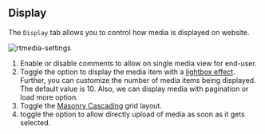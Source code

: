 ## Display

The `Display` tab allows you to control how media is displayed on website.

![rtmedia-settings](https://cloud.githubusercontent.com/assets/9261540/7979735/6f710a5a-0abf-11e5-94c5-fded7baf17d1.png)

1. Enable or disable comments to allow on single media view for end-user.
2. Toggle the option to display the media item with a [lightbox effect](http://dimsemenov.com/plugins/magnific-popup/). Further, you can customize the number of media items being displayed. The default value is 10. Also, we can display media with pagination or load more option.
3. Toggle the [Masonry Cascading](http://masonry.desandro.com/) grid layout.
4. toggle the option to allow directly upload of media as soon as it gets selected.

